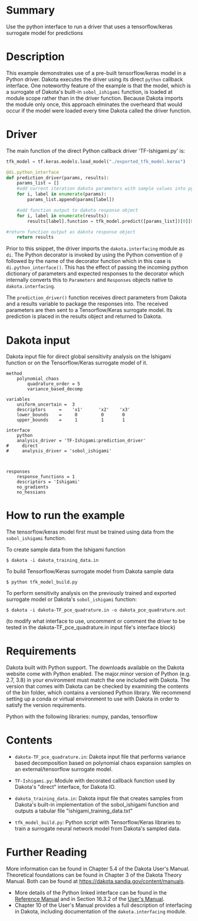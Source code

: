# Summary

Use the python interface to run a driver that uses a tensorflow/keras surrogate model
for predictions

# Description

This example demonstrates use of a pre-built tensorflow/keras model in a Python driver.
Dakota executes the driver using its direct `python` callback interface. One noteworthy
feature of the example is that the model, which is a surrogate of Dakota's built-in 
`sobol_ishigami` function, is loaded at module scope rather than in the driver function.
Because Dakota imports the module only once, this approach elminates the overheard that
would occur if the model were loaded every time Dakota called the driver function.

# Driver
The main function of the direct Python callback driver 'TF-Ishigami.py' is: 

``` python
tfk_model = tf.keras.models.load_model("./exported_tfk_model.keras")

@di.python_interface
def prediction_driver(params, results):
    params_list = []
    #add current iteration dakota parameters with sample values into python list
    for i, label in enumerate(params):
        params_list.append(params[label])

    #add function output to dakota response object 
    for i, label in enumerate(results):
        results[label].function = tfk_model.predict([params_list])[0][0]

#return function output as dakota response object
    return results

```

Prior to this snippet, the driver imports the `dakota.interfacing` module
as `di`. 
The Python decorator is invoked by using the Python convention of
`@` followed by the name of the decorator function which in this case is
`di.python_interface()`. This has the effect of passing the incoming
python dictionary of parameters and expected responses to the decorator
which internally converts this to `Parameters` and `Responses` objects
native to `dakota.interfacing`.

The `prediction_driver()` function receives direct parameters from Dakota and a results variable to package the responses into.
The received parameters are then sent to a Tensorflow/Keras surrogate model. Its prediction is placed in the results object
and returned to Dakota.

# Dakota input

Dakota input file for direct global sensitivity analysis on the Ishigami function or on the Tensorflow/Keras surrogate model of it.

```
method
	polynomial_chaos
	    quadrature_order = 5
     	variance_based_decomp

variables
	uniform_uncertain =  3
	descriptors     =    'x1'      'x2'    'x3'
	lower_bounds    =     0         0       0
	upper_bounds    =     1         1       1

interface
    python
    analysis_driver = 'TF-Ishigami:prediction_driver'
#     direct
#     analysis_driver = 'sobol_ishigami'



responses
    response_functions = 1
    descriptors = 'Ishigami'
	no_gradients
	no_hessians

```

# How to run the example

The tensorflow/keras model first must be trained using data from the `sobol_ishigami` function.

To create sample data from the Ishigami function

    $ dakota -i dakota_training_data.in

To build Tensorflow/Keras surrogate model from Dakota sample data

    $ python tfk_model_build.py

To perform sensitivity analysis on the previously trained and exported surrogate model or Dakota's `sobol_ishigami` function:

    $ dakota -i dakota-TF_pce_quadrature.in -o dakota_pce_quadrature.out

(to modify what interface to use, uncomment or comment the driver to be tested in the dakota-TF_pce_quadrature.in input file's interface block)

# Requirements

Dakota built with Python support. The downloads available on the Dakota website come with Python enabled.
The major.minor version of Python (e.g. 2.7, 3.8) in your environment must match the one included with Dakota.
The version that comes with Dakota can be checked by examining the contents of the bin folder, which contains a
versioned Python library. We recommend setting up a conda or virtual environment to use with Dakota in order to
satisfy the version requirements.

Python with the following libraries: numpy, pandas, tensorflow

# Contents

* `dakota-TF_pce_quadrature.in`: Dakota input file that performs variance based decomposition based on polynomial chaos expansion samples on an external/tensorflow surrogate model.  

* `TF-Ishigami.py`: Module with decorated callback function used by Dakota's "direct" interface, for Dakota IO.

* `dakota_training_data.in`: Dakota input file that creates samples from Dakota's built-in implementation of the sobol_ishigami function and outputs a tabular file "ishigami_training_data.txt"

* `tfk_model_build.py`: Python script with Tensorflow/Keras libraries to train a surrogate neural network model from Dakota's sampled data.


# Further Reading

More information can be found in Chapter 5.4 of the Dakota User's Manual.  Theoretical foundations can be found in Chapter 3 of the Dakota Theory Manual.  Both can be found at https://dakota.sandia.gov/content/manuals.

* More details of the Python linked interface can be found in the [Reference
  Manual](https://dakota.sandia.gov//sites/default/files/docs/latest_release/html-ref/interface-analysis_drivers-python.html)
  and in Section 16.3.2 of the [User's Manual](https://dakota.sandia.gov/content/manuals).
* Chapter 10 of the User's Manual provides a full description of interfacing in Dakota, including documentation 
  of the `dakota.interfacing` module.
